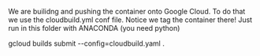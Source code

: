 We are builidng and pushing the container onto Google Cloud. To do that we use the cloudbuild.yml conf file. Notice we tag the container there! 
Just run in this folder with ANACONDA (you need python) 

gcloud builds submit --config=cloudbuild.yaml .